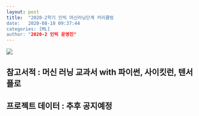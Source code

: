 ```yaml
---
layout: post
title:  "2020-2학기 인빅 머신러닝단계 커리큘럼
date:   2020-08-10 09:37:44
categories: [ML]
author: "2020-2 인빅 운영진"
---
```



<img src="{{ site.baseurl }}/images/m_c.png"  class= "fit image">

## 참고서적 : 머신 러닝 교과서 with 파이썬, 사이킷런, 텐서플로
## 프로젝트 데이터 : 추후 공지예정
